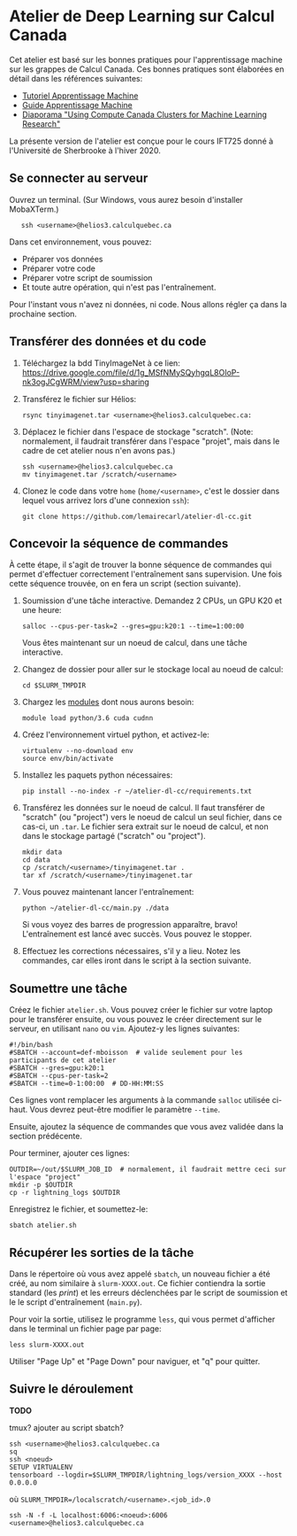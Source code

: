 # Atelier de Deep Learning sur Calcul Canada

Cet atelier est basé sur les bonnes pratiques pour l'apprentissage machine sur les grappes de Calcul Canada. Ces bonnes
pratiques sont élaborées en détail dans les références suivantes:

* [Tutoriel Apprentissage Machine](https://docs.computecanada.ca/wiki/Tutoriel_Apprentissage_machine)
* [Guide Apprentissage Machine](https://docs.computecanada.ca/wiki/AI_and_Machine_Learning/fr)
* [Diaporama "Using Compute Canada Clusters for Machine Learning Research"](https://docs.google.com/presentation/d/1B978yexo6nBLAVusICLCs-QKwrK1v49T3E4GjNfFLgs/edit?usp=sharing)

La présente version de l'atelier est conçue pour le cours IFT725 donné à l'Université de Sherbrooke à l'hiver 2020.

## Se connecter au serveur

Ouvrez un terminal. (Sur Windows, vous aurez besoin d'installer MobaXTerm.)

       ssh <username>@helios3.calculquebec.ca

Dans cet environnement, vous pouvez:
* Préparer vos données
* Préparer votre code
* Préparer votre script de soumission
* Et toute autre opération, qui n'est pas l'entraînement.
      
Pour l'instant vous n'avez ni données, ni code. Nous allons régler ça dans la prochaine section.

## Transférer des données et du code

1. Téléchargez la bdd TinyImageNet à ce lien: https://drive.google.com/file/d/1g_MSfNMySQyhgqL8OIoP-nk3ogJCgWRM/view?usp=sharing
2. Transférez le fichier sur Hélios:

       rsync tinyimagenet.tar <username>@helios3.calculquebec.ca:

3. Déplacez le fichier dans l'espace de stockage "scratch". (Note: normalement, il faudrait transférer dans l'espace
   "projet", mais dans le cadre de cet atelier nous n'en avons pas.)
   
       ssh <username>@helios3.calculquebec.ca
       mv tinyimagenet.tar /scratch/<username>

4. Clonez le code dans votre `home` (`home/<username>`, c'est le dossier dans lequel vous arrivez lors d'une connexion
   `ssh`):

       git clone https://github.com/lemairecarl/atelier-dl-cc.git

## Concevoir la séquence de commandes

À cette étape, il s'agit de trouver la bonne séquence de commandes qui permet d'effectuer correctement l'entraînement
sans supervision. Une fois cette séquence trouvée, on en fera un script (section suivante).

1. Soumission d'une tâche interactive. Demandez 2 CPUs, un GPU K20 et une heure:

       salloc --cpus-per-task=2 --gres=gpu:k20:1 --time=1:00:00

   Vous êtes maintenant sur un noeud de calcul, dans une tâche interactive.

2. Changez de dossier pour aller sur le stockage local au noeud de calcul:

       cd $SLURM_TMPDIR

3. Chargez les [modules](https://docs.computecanada.ca/wiki/Utiliser_des_modules) dont nous aurons besoin:

       module load python/3.6 cuda cudnn
       
4. Créez l'environnement virtuel python, et activez-le:

       virtualenv --no-download env
       source env/bin/activate
       
5. Installez les paquets python nécessaires:

       pip install --no-index -r ~/atelier-dl-cc/requirements.txt

6. Transférez les données sur le noeud de calcul. Il faut transférer de "scratch" (ou "project") vers le noeud de calcul
   un seul fichier, dans ce cas-ci, un `.tar`. Le fichier sera extrait sur le noeud de calcul, et non dans le stockage
   partagé ("scratch" ou "project").
   
       mkdir data
       cd data
       cp /scratch/<username>/tinyimagenet.tar .
       tar xf /scratch/<username>/tinyimagenet.tar

7. Vous pouvez maintenant lancer l'entraînement:

       python ~/atelier-dl-cc/main.py ./data
   
   Si vous voyez des barres de progression apparaître, bravo! L'entraînement est lancé avec succès. Vous pouvez le stopper.
   
8. Effectuez les corrections nécessaires, s'il y a lieu. Notez les commandes, car elles iront dans le script à la
   section suivante.

## Soumettre une tâche

Créez le fichier `atelier.sh`. Vous pouvez créer le fichier sur votre laptop pour le transférer ensuite, ou vous pouvez
le créer directement sur le serveur, en utilisant `nano` ou `vim`. Ajoutez-y les lignes suivantes:

```
#!/bin/bash
#SBATCH --account=def-mboisson  # valide seulement pour les participants de cet atelier
#SBATCH --gres=gpu:k20:1
#SBATCH --cpus-per-task=2
#SBATCH --time=0-1:00:00  # DD-HH:MM:SS
```
Ces lignes vont remplacer les arguments à la commande `salloc` utilisée ci-haut. Vous devrez peut-être modifier le
paramètre `--time`.

Ensuite, ajoutez la séquence de commandes que vous avez validée dans la section prédécente.

Pour terminer, ajouter ces lignes:

    OUTDIR=~/out/$SLURM_JOB_ID  # normalement, il faudrait mettre ceci sur l'espace "project"
    mkdir -p $OUTDIR
    cp -r lightning_logs $OUTDIR

Enregistrez le fichier, et soumettez-le:

    sbatch atelier.sh

## Récupérer les sorties de la tâche

Dans le répertoire où vous avez appelé `sbatch`, un nouveau fichier a été créé, au nom similaire à `slurm-XXXX.out`.
Ce fichier contiendra la sortie standard (les _print_) et les erreurs déclenchées par le script de soumission et le
le script d'entraînement (`main.py`).

Pour voir la sortie, utilisez le programme `less`, qui vous permet d'afficher dans le terminal un fichier page par page:

    less slurm-XXXX.out
    
Utiliser "Page Up" et "Page Down" pour naviguer, et "q" pour quitter.

## Suivre le déroulement

**TODO**

tmux? ajouter au script sbatch?

    ssh <username>@helios3.calculquebec.ca
    sq
    ssh <noeud>
    SETUP VIRTUALENV
    tensorboard --logdir=$SLURM_TMPDIR/lightning_logs/version_XXXX --host 0.0.0.0

où `SLURM_TMPDIR=/localscratch/<username>.<job_id>.0`

    ssh -N -f -L localhost:6006:<noeud>:6006 <username>@helios3.calculquebec.ca


